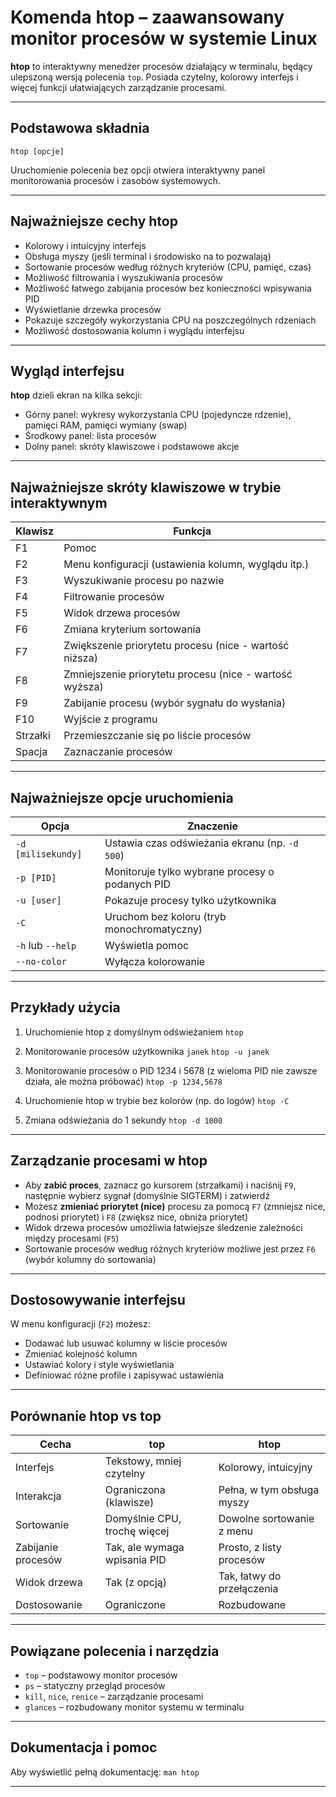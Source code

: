 # Komenda htop – zaawansowany monitor procesów w systemie Linux

**htop** to interaktywny menedżer procesów działający w terminalu, będący ulepszoną wersją polecenia `top`. Posiada czytelny, kolorowy interfejs i więcej funkcji ułatwiających zarządzanie procesami.

---

## Podstawowa składnia

`htop [opcje]`

Uruchomienie polecenia bez opcji otwiera interaktywny panel monitorowania procesów i zasobów systemowych.

---

## Najważniejsze cechy htop

* Kolorowy i intuicyjny interfejs
* Obsługa myszy (jeśli terminal i środowisko na to pozwalają)
* Sortowanie procesów według różnych kryteriów (CPU, pamięć, czas)
* Możliwość filtrowania i wyszukiwania procesów
* Możliwość łatwego zabijania procesów bez konieczności wpisywania PID
* Wyświetlanie drzewka procesów
* Pokazuje szczegóły wykorzystania CPU na poszczególnych rdzeniach
* Możliwość dostosowania kolumn i wyglądu interfejsu

---

## Wygląd interfejsu

**htop** dzieli ekran na kilka sekcji:

* Górny panel: wykresy wykorzystania CPU (pojedyncze rdzenie), pamięci RAM, pamięci wymiany (swap)
* Środkowy panel: lista procesów
* Dolny panel: skróty klawiszowe i podstawowe akcje

---

## Najważniejsze skróty klawiszowe w trybie interaktywnym

| Klawisz  | Funkcja                                                 |
| -------- | ------------------------------------------------------- |
| F1       | Pomoc                                                   |
| F2       | Menu konfiguracji (ustawienia kolumn, wyglądu itp.)     |
| F3       | Wyszukiwanie procesu po nazwie                          |
| F4       | Filtrowanie procesów                                    |
| F5       | Widok drzewa procesów                                   |
| F6       | Zmiana kryterium sortowania                             |
| F7       | Zwiększenie priorytetu procesu (nice - wartość niższa)  |
| F8       | Zmniejszenie priorytetu procesu (nice - wartość wyższa) |
| F9       | Zabijanie procesu (wybór sygnału do wysłania)           |
| F10      | Wyjście z programu                                      |
| Strzałki | Przemieszczanie się po liście procesów                  |
| Spacja   | Zaznaczanie procesów                                    |

---

## Najważniejsze opcje uruchomienia

| Opcja              | Znaczenie                                       |
| ------------------ | ----------------------------------------------- |
| `-d [milisekundy]` | Ustawia czas odświeżania ekranu (np. `-d 500`)  |
| `-p [PID]`         | Monitoruje tylko wybrane procesy o podanych PID |
| `-u [user]`        | Pokazuje procesy tylko użytkownika              |
| `-C`               | Uruchom bez koloru (tryb monochromatyczny)      |
| `-h` lub `--help`  | Wyświetla pomoc                                 |
| `--no-color`       | Wyłącza kolorowanie                             |

---

## Przykłady użycia

1. Uruchomienie htop z domyślnym odświeżaniem
   `htop`

2. Monitorowanie procesów użytkownika `janek`
   `htop -u janek`

3. Monitorowanie procesów o PID 1234 i 5678 (z wieloma PID nie zawsze działa, ale można próbować)
   `htop -p 1234,5678`

4. Uruchomienie htop w trybie bez kolorów (np. do logów)
   `htop -C`

5. Zmiana odświeżania do 1 sekundy
   `htop -d 1000`

---

## Zarządzanie procesami w htop

* Aby **zabić proces**, zaznacz go kursorem (strzałkami) i naciśnij `F9`, następnie wybierz sygnał (domyślnie SIGTERM) i zatwierdź
* Możesz **zmieniać priorytet (nice)** procesu za pomocą `F7` (zmniejsz nice, podnosi priorytet) i `F8` (zwiększ nice, obniża priorytet)
* Widok drzewa procesów umożliwia łatwiejsze śledzenie zależności między procesami (`F5`)
* Sortowanie procesów według różnych kryteriów możliwe jest przez `F6` (wybór kolumny do sortowania)

---

## Dostosowywanie interfejsu

W menu konfiguracji (`F2`) możesz:

* Dodawać lub usuwać kolumny w liście procesów
* Zmieniać kolejność kolumn
* Ustawiać kolory i style wyświetlania
* Definiować różne profile i zapisywać ustawienia

---

## Porównanie htop vs top

| Cecha              | top                          | htop                       |
| ------------------ | ---------------------------- | -------------------------- |
| Interfejs          | Tekstowy, mniej czytelny     | Kolorowy, intuicyjny       |
| Interakcja         | Ograniczona (klawisze)       | Pełna, w tym obsługa myszy |
| Sortowanie         | Domyślnie CPU, trochę więcej | Dowolne sortowanie z menu  |
| Zabijanie procesów | Tak, ale wymaga wpisania PID | Prosto, z listy procesów   |
| Widok drzewa       | Tak (z opcją)                | Tak, łatwy do przełączenia |
| Dostosowanie       | Ograniczone                  | Rozbudowane                |

---

## Powiązane polecenia i narzędzia

* `top` – podstawowy monitor procesów
* `ps` – statyczny przegląd procesów
* `kill`, `nice`, `renice` – zarządzanie procesami
* `glances` – rozbudowany monitor systemu w terminalu

---

## Dokumentacja i pomoc

Aby wyświetlić pełną dokumentację:
`man htop`

---
